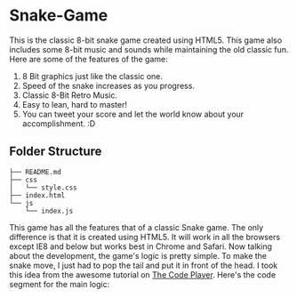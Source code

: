 # Snake-Game

This is the classic 8-bit snake game created using HTML5. This game also includes some 8-bit music and sounds while maintaining the old classic fun. Here are some of the features of the game:

1. 8 Bit graphics just like the classic one.
2. Speed of the snake increases as you progress.
1. Classic 8-Bit Retro Music.
2. Easy to lean, hard to master!
1. You can tweet your score and let the world know about your accomplishment. :D

## Folder Structure 
```
├── README.md
├── css
│   └── style.css
├── index.html
└── js
    └── index.js
 ```

This game has all the features that of a classic Snake game. The only difference is that it is created using HTML5. It will work in all the browsers except IE8 and below but works best in Chrome and Safari. Now talking about the development, the game's logic is pretty simple. To make the snake move, I just had to pop the tail and put it in front of the head. I took this idea from the awesome tutorial on [The Code Player](http://thecodeplayer.com/walkthrough/html5-game-tutorial-make-a-snake-game-using-html5-canvas-jquery). Here's the code segment for the main logic:



